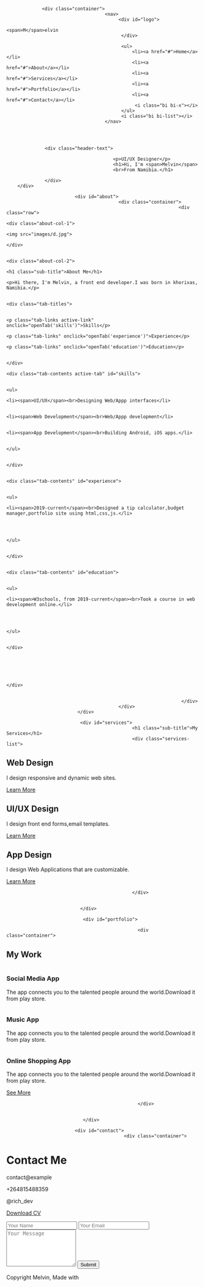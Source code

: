 <!doctype html>
<html>
<head>
<meta charset="UTF-8">
<meta name="viewport" content="width=device-width, initial-scale=1.0">
<meta http-equiv="X-UA-Compatible" content="IE=Edge">
<link rel="Stylesheet" href="css/main.css" type="text/css">
<link rel="Stylesheet" href="https://cdn.jsdelivr.net/npm/bootstrap-icons@1.11.3/font/bootstrap-icons.min.css">
<title>index</title>
</head>
<body>

<!-----header section---------->

<div id="header">

                 <div class="container">
                                        <nav>
                                             <div id="logo">
                                                           <span>M</span>elvin
                                              </div>
<!-----------[(2007-2008,2009-2010,2019-2022),(31/12/2021)]----------->
                                              <ul>
                                                  <li><a href="#">Home</a></li>
                                                  <li><a href="#">About</a></li>
                                                  <li><a href="#">Services</a></li>
                                                  <li><a href="#">Portfolio</a></li>
                                                  <li><a href="#">Contact</a></li>
                                                   <i class="bi bi-x"></i>
                                              </ul>
                                              <i class="bi bi-list"></i>
                                        </nav>
                                       

                  

                  <div class="header-text">

                                           <p>UI/UX Designer</p>
                                           <h1>Hi, I'm <span>Melvin</span>
                                           <br>From Namibia.</h1>

                  </div>
        </div>

</div>

<!------About Section------>

                             <div id="about">
                                             <div class="container">
                                                                   <div class="row">
                                                                                    <div class="about-col-1">
                                                                                                             <img src="images/d.jpg">
                                                                                    </div>

                                                                                    <div class="about-col-2">
                                                                                                             <h1 class="sub-title">About Me</h1>
                                                                                                                                                <p>Hi there, I'm Melvin, a front end developer.I was born in khorixas, Namibia.</p>

                                                                                                                                                <div class="tab-titles">

                                                                                                                                                <p class="tab-links active-link" onclick="openTab('skills')">Skills</p>
                                                                                                                                                <p class="tab-links" onclick="openTab('experience')">Experience</p>
                                                                                                                                                <p class="tab-links" onclick="openTab('education')">Education</p>

                                                                                                                                                </div>
                                                                                                                                                <div class="tab-contents active-tab" id="skills">

                                                                                                                                                <ul>
                                                                                                                                                    <li><span>UI/UX</span><br>Designing Web/Appp interfaces</li>

                                                                                                                                                    <li><span>Web Development</span><br>Web/Appp development</li>

                                                                                                                                                    <li><span>App Development</span><br>Building Android, iOS apps.</li>

                                                                                                                                                 </ul>

                                                                                                                                                </div>

                                                                                                                                              <div class="tab-contents" id="experience">

                                                                                                                                                <ul>
                                                                                                                                                    <li><span>2019-current</span><br>Designed a tip calculator,budget manager,portfolio site using html,css,js.</li>

                                                                                                                                                    

                                                                                                                                                 </ul>

                                                                                                                                                </div>

                                                                                                                                       <div class="tab-contents" id="education">

                                                                                                                                                <ul>
                                                                                                                                                    <li><span>W3schools, from 2019-current</span><br>Took a course in web development online.</li>

                                                                                                                                                   

                                                                                                                                                 </ul>

                                                                                                                                                </div>




                                                                                                                                           
                                                                                    </div>


                                                                    </div>
                                             </div>
                              </div>

<!-----Services Section------->

                               <div id="services">
                                                  <h1 class="sub-title">My Services</h1>
                                                  <div class="services-list">
<div>
<i class="bi bi-code-slash"></i>
<h2>Web Design</h2>
<p>I design responsive and dynamic web sites.</p>
<a href="#">Learn More</a></p>
</div>

<div>
<i class="bi bi-crop"></i>
<h2>UI/UX Design</h2>
<p>I design front end forms,email templates.</p>
<a href="#">Learn More</a></p>
</div>

<div>
<i class="bi bi-app"></i>
<h2>App Design</h2>
<p>I design Web Applications that are customizable.</p>
<a href="#">Learn More</a></p>


</div>


                                                  </div>


                               </div>

<!-----Portfolio Section------->

                                <div id="portfolio">

                                                    <div class="container">
 <h2 class="sub-title">My Work</h2>
<div class="work-list">

<div class="work">

<img src="images/b.jpg" alt="">

<div class="layer">
<h3>Social Media App</h3>
<p>The app connects you to the talented people around the world.Download it from play store.</p>
<a href="#"><i class="bi bi-box-arrow-up-right"></i></a>
</div>

</div>

<div class="work">
<img src="images/c.jpg" alt="">

<div class="layer">
<h3>Music App</h3>
<p>The app connects you to the talented people around the world.Download it from play store.</p>
<a href="#"><i class="bi bi-box-arrow-up-right"></i></a>
</div>


</div>
<div class="work">




<img src="images/a.jpg" alt="">

<div class="layer">
<h3>Online Shopping  App</h3>
<p>The app connects you to the talented people around the world.Download it from play store.</p>
<a href="#"><i class="bi bi-box-arrow-up-right"></i></a>
</div>

</div>


</div>
<a href="#" class="btn">See More</a>


                                                    </div>


                                </div>
<!----Contact Section------->
                             <div id="contact">
                                               <div class="container">
<div class="contact-left">
<h1 class="sub-title">Contact Me</h1>
<div class="social-icons">
<p><i class="bi bi-send"></i>contact@example</p>
<p><i class="bi bi-telephone"></i>+264815488359</p>
<p><i class="bi bi-instagram"></i>@rich_dev</p>
</div>


<a href="documents/resume.pdf" download class="btn btn2">Download CV</a>
<div class="contact-right">

</div>
<form>
<input type="text"name=""placeholder="Your Name" required>
<input type="email"name=""placeholder="Your Email" required>
<textarea name="" rows="6" placeholder="Your Message"></textarea>
<button type="submit" class="btn btn2">Submit</button>
</form>
</div>
<div class="copyright">
<p>Copyright Melvin, Made with<i class="bi bi-heart-fill"></i></p>
</div>


</div>
                                               </div>
                             </div>
</body>
<script src="js/main.js">
</script>

</html>
